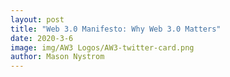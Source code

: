 ```yaml
---
layout: post
title: "Web 3.0 Manifesto: Why Web 3.0 Matters"
date: 2020-3-6
image: img/AW3 Logos/AW3-twitter-card.png
author: Mason Nystrom
---
```

